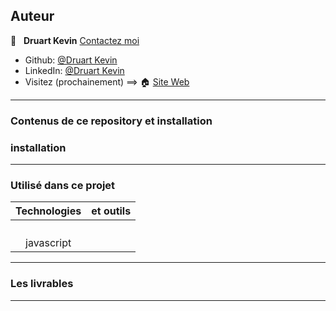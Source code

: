 ## Auteur

👤 &nbsp; **Druart Kevin** [Contactez moi](<k.druart2@gmail.com>)

* Github: [@Druart Kevin](https://github.com/KevinDruart)
* LinkedIn: [@Druart Kevin](https://www.linkedin.com/in/kevin-druart-430764201/)
* Visitez (prochainement) ==> 🏠 [Site Web]()

***








### Contenus de ce repository et installation



### installation



***


### Utilisé dans ce projet

| Technologies             | et outils          |
|:------------------------:|:------------------:|
|                          |                    |
|                          |                    |
|                          |                    |
|                          |                    |
| javascript               |                    |


***

### Les livrables






***

